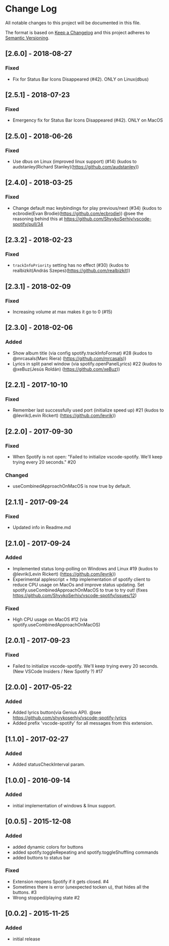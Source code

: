 # Change Log
All notable changes to this project will be documented in this file.

The format is based on [Keep a Changelog](http://keepachangelog.com/) 
and this project adheres to [Semantic Versioning](http://semver.org/).

## [2.6.0] - 2018-08-27
### Fixed
- Fix for Status Bar Icons Disappeared (#42). ONLY on Linux(dbus)

## [2.5.1] - 2018-07-23
### Fixed
- Emergency fix for Status Bar Icons Disappeared (#42). ONLY on MacOS

## [2.5.0] - 2018-06-26
### Fixed
- Use dbus on Linux (improved linux support) (#14) (kudos to audstanley(Richard Stanley)(https://github.com/audstanley))

## [2.4.0] - 2018-03-25
### Fixed
- Change default mac keybindings for play previous/next (#34) (kudos to ecbrodie(Evan Brodie)(https://github.com/ecbrodie)) @see the reasoning behind this at https://github.com/ShyykoSerhiy/vscode-spotify/pull/34

## [2.3.2] - 2018-02-23
### Fixed
- `trackInfoPriority` setting has no effect (#30) (kudos to realbizkit(András Szepes)(https://github.com/realbizkit))

## [2.3.1] - 2018-02-09
### Fixed
- Increasing volume at max makes it go to 0 (#15)

## [2.3.0] - 2018-02-06
### Added
- Show album title (via config spotify.trackInfoFormat) #28 (kudos to @mrcasals(Marc Riera) (https://github.com/mrcasals))
- Lyrics in split panel window (via spotify.openPanelLyrics) #22 (kudos to @xeBuz(Jesús Roldán) (https://github.com/xeBuz))

## [2.2.1] - 2017-10-10
### Fixed
- Remember last successfully used port (initialize speed up) #21 (kudos to @levrik(Levin Rickert) (https://github.com/levrik))

## [2.2.0] - 2017-09-30
### Fixed
- When Spotify is not open: "Failed to initialize vscode-spotify. We'll keep trying every 20 seconds." #20
### Changed
- useCombinedApproachOnMacOS is now true by default.

## [2.1.1] - 2017-09-24
### Fixed
- Updated info in Readme.md

## [2.1.0] - 2017-09-24
### Added 
- Implemented status long-polling on Windows and Linux #19 (kudos to @levrik(Levin Rickert) (https://github.com/levrik))
- Experimental applescript + http implementation of spotify client to reduce CPU usage on MacOs and improve status updating. Set spotify.useCombinedApproachOnMacOS to true to try out! (fixes https://github.com/ShyykoSerhiy/vscode-spotify/issues/12)
### Fixed
- High CPU usage on MacOS #12 (via spotify.useCombinedApproachOnMacOS)

## [2.0.1] - 2017-09-23
### Fixed
- Failed to initialize vscode-spotify. We'll keep trying every 20 seconds. (New VSCode Insiders / New Spotify ?) #17

## [2.0.0] - 2017-05-22
### Added
- Added lyrics button(via Genius API). @see https://github.com/shyykoserhiy/vscode-spotify-lyrics
- Added prefix 'vscode-spotify' for all messages from this extension. 

## [1.1.0] - 2017-02-27
### Added
- Added statusCheckInterval param.

## [1.0.0] - 2016-09-14
### Added
- initial implementation of windows & linux support.

## [0.0.5] - 2015-12-08
### Added
- added dynamic colors for buttons
- added spotify.toggleRepeating and spotify.toggleShuffling commands
- added buttons to status bar

### Fixed
- Extension reopens Spotify if it gets closed. #4
- Sometimes there is error (unexpected tocken u), that hides all the buttons. #3
- Wrong stopped/playing state #2

## [0.0.2] - 2015-11-25
### Added
- initial release

